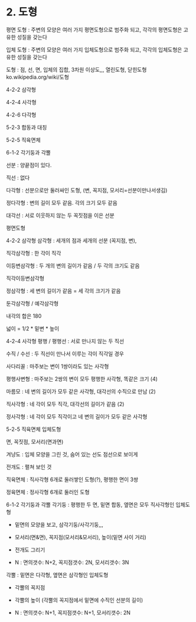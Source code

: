 # 2. 도형

평면 도형 : 주변의 모양은 여러 가지 평면도형으로 범주화 되고, 각각의 평면도형은 고유한 성질을 갖는다

입체 도형 : 주변의 모양은 여러 가지 입체도형으로 범주화 되고, 각각의 입체도형은 고유한 성질을 갖는다

 

도형 : 점, 선, 면, 입체의 집합, 3차원 이상도,,,   열린도형, 닫힌도형   ko.wikipedia.org/wiki/도형  

 

4-2-2  삼각형

4-2-4  사각형

4-2-6  다각형

5-2-3  합동과 대칭

5-2-5  직육면체

6-1-2  각기둥과 각뿔

 

 

선분 : 양끝점이 있다.

직선 : 없다

다각형 : 선분으로만 둘러싸인 도형,  (변,  꼭지점,  모서리=선분이만나서생김)

정다각형 : 변의 길이 모두 같음. 각의 크기 모두 같음

대각선 : 서로 이웃하지 않는 두 꼭짓점을 이은 선분

 

평면도형

4-2-2  삼각형
삼각형 : 세개의 점과 세개의 선분 (꼭지점, 변),

   직각삼각형     : 한 각이 직각

   이등변삼각형  : 두 개의 변의 길이가 같음 / 두 각의 크기도 같음

   직각이등변삼각형

   정삼각형         : 세 변의 길이가 같음  =  세 각의 크기가 같음

   둔각삼각형 / 예각삼각형

   내각의 합은 180

   넓이 = 1/2 * 밑변 * 높이 

 

4-2-4  사각형
  평행 / 평행선  : 서로 만나지 않는 두 직선

  수직 / 수선 : 두 직선이 만나서 이루는 각이 직각일 경우

  사다리꼴 : 마주보는 변이 1쌍이라도 있는 사각형

  평행사변형 : 마주보는 2쌍의 변이 모두 평행한 사각형,  똑같은 크기 (4)

  마름모 : 네 변의 길이가 모두 같은 사각형,  대각선의 수직으로 만남 (2)

  직사각형 : 네 각이 모두 직각,   대각선의 길이가 같음 (2)

  정사각형 : 네 각이 모두 직각이고 네 변의 길이가 모두 같은 사각형

 

5-2-5  직육면체
입체도형

면,  꼭짓점,  모서리(면과면)

겨냥도 : 입체 모양을 그린 것, 숨어 있는 선도 점선으로 보이게

전개도 : 펼쳐 보인 것

직육면체 : 직사각형 6개로 둘러쌓인 도형(?), 평행한 면이 3쌍

정육면체 : 정사각형 6개로 둘러인 도형

 

 

6-1-2  각기둥과 각뿔
각기둥 : 평행한 두 면, 밑면 합동,  옆면은 모두 직사각형인 입체도형

  - 밑면의 모양을 보고, 삼각기둥/사각기둥,,,

  - 모서리(면&면),  꼭지점(모서리&모서리),  높이(밑면 사이 거리)

  - 전개도 그리기

  - N : 면의갯수: N+2,  꼭지점갯수: 2N,  모서리갯수: 3N 

각뿔 : 밑면은 다각형,  옆면은 삼각형인 입체도형

  - 각뿔의 꼭지점

  - 각뿔의 높이 (각뿔의 꼭지점에서 밑면에 수직인 선분의 길이)

  - N : 면의갯수: N+1,  꼭지점갯수: N+1,  모서리갯수: 2N 